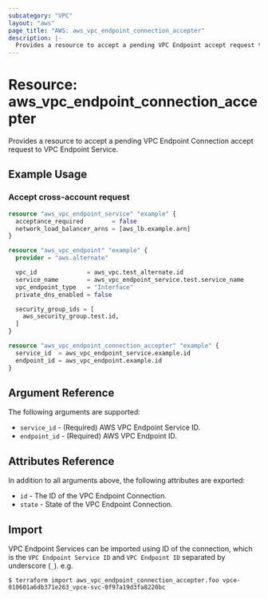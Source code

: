 ```yaml
---
subcategory: "VPC"
layout: "aws"
page_title: "AWS: aws_vpc_endpoint_connection_accepter"
description: |-
  Provides a resource to accept a pending VPC Endpoint accept request to VPC Endpoint Service.
---
```


# Resource: aws_vpc_endpoint_connection_accepter

Provides a resource to accept a pending VPC Endpoint Connection accept request to VPC Endpoint Service.

## Example Usage

### Accept cross-account request

```terraform
resource "aws_vpc_endpoint_service" "example" {
  acceptance_required        = false
  network_load_balancer_arns = [aws_lb.example.arn]
}

resource "aws_vpc_endpoint" "example" {
  provider = "aws.alternate"

  vpc_id              = aws_vpc.test_alternate.id
  service_name        = aws_vpc_endpoint_service.test.service_name
  vpc_endpoint_type   = "Interface"
  private_dns_enabled = false

  security_group_ids = [
    aws_security_group.test.id,
  ]
}

resource "aws_vpc_endpoint_connection_accepter" "example" {
  service_id  = aws_vpc_endpoint_service.example.id
  endpoint_id = aws_vpc_endpoint.example.id
}
```

## Argument Reference

The following arguments are supported:

* `service_id` - (Required) AWS VPC Endpoint Service ID.
* `endpoint_id` - (Required) AWS VPC Endpoint ID.

## Attributes Reference

In addition to all arguments above, the following attributes are exported:

* `id` - The ID of the VPC Endpoint Connection.
* `state` - State of the VPC Endpoint Connection.

## Import

VPC Endpoint Services can be imported using ID of the connection, which is the `VPC Endpoint Service ID` and `VPC Endpoint ID` separated by underscore (`_`). e.g.

```
$ terraform import aws_vpc_endpoint_connection_accepter.foo vpce-010601a6db371e263_vpce-svc-0f97a19d3fa8220bc
```
